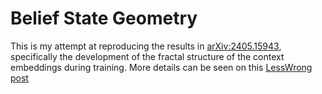 # Belief State Geometry
This is my attempt at reproducing the results in [arXiv:2405.15943](https://arxiv.org/pdf/2405.15943), specifically the development of the fractal structure of the context embeddings during training. More details can be seen on this [LessWrong post](https://www.lesswrong.com/posts/qpwsdu7qBaHTaujE3/towards-understanding-the-representation-of-belief-state)
